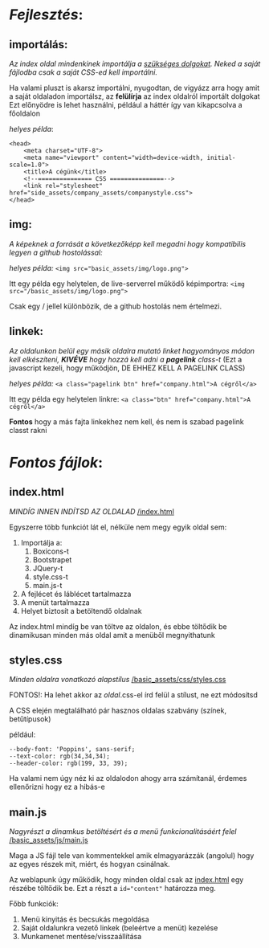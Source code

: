 # ***Fejlesztés***:

## **importálás**:
*Az index oldal mindenkinek importálja a [szükséges dolgokat](#indexhtml). Neked a saját fájlodba csak a saját CSS-ed kell importálni.*

Ha valami pluszt is akarsz importálni, nyugodtan, de vigyázz arra hogy amit a saját oldaladon importálsz, az **felülírja** az index oldalról importált dolgokat 
Ezt előnyödre is lehet használni, például a háttér így van kikapcsolva a főoldalon

*helyes példa*:
```
<head>
    <meta charset="UTF-8">
    <meta name="viewport" content="width=device-width, initial-scale=1.0">
    <title>A cégünk</title>
    <!--=============== CSS ===============-->
    <link rel="stylesheet" href="side_assets/company_assets/companystyle.css">
</head>
```

## **img**: 
*A képeknek a forrását a következőképp kell megadni hogy kompatibilis legyen a github hostolással:*

*helyes példa:*
`<img src="basic_assets/img/logo.png">`

Itt egy példa egy helytelen, de live-serverrel működő képimportra:
`<img src="/basic_assets/img/logo.png">`

Csak egy / jellel különbözik, de a github hostolás nem értelmezi.

## **linkek**: 
*Az oldalunkon belül egy másik oldalra mutató linket hagyományos módon kell elkészíteni, **KIVÉVE** hogy hozzá kell adni a **pagelink** class-t* 
(Ezt a javascript kezeli, hogy működjön, DE EHHEZ KELL A PAGELINK CLASS)

*helyes példa:*
`<a class="pagelink btn" href="company.html">A cégről</a>`


Itt egy példa egy helytelen linkre:
`<a class="btn" href="company.html">A cégről</a>`

**Fontos** hogy a más fajta linkekhez nem kell, és nem is szabad pagelink classt rakni

# ***Fontos fájlok***:

## **index.html**
*MINDÍG INNEN INDÍTSD AZ OLDALAD*
[/index.html](/index.html)

Egyszerre több funkciót lát el, nélküle nem megy egyik oldal sem:
1. Importálja a:
    1. Boxicons-t
    2. Bootstrapet
    3. JQuery-t
    4. style.css-t
    5. main.js-t
2. A fejlécet és láblécet tartalmazza
3. A menüt tartalmazza
4. Helyet biztosít a betöltendő oldalnak

Az index.html mindíg be van töltve az oldalon, és ebbe töltődik be dinamikusan minden más oldal amit a menüből megnyithatunk

## **styles.css**
*Minden oldalra vonatkozó alapstílus*
[/basic_assets/css/styles.css](/basic_assets/css/styles.css)

FONTOS!: Ha lehet akkor az *oldal*.css-el írd felül a stílust, ne ezt módosítsd 

A CSS elején megtalálható pár hasznos oldalas szabvány (színek, betűtípusok)

például:
```
--body-font: 'Poppins', sans-serif;
--text-color: rgb(34,34,34);
--header-color: rgb(199, 33, 39);
```
Ha valami nem úgy néz ki az oldalodon ahogy arra számítanál, érdemes ellenőrizni hogy ez a hibás-e

## **main.js**
*Nagyrészt a dinamkus betöltésért és a menü funkcionalitásáért felel*
[/basic_assets/js/main.js](/basic_assets/js/main.js)

Maga a JS fájl tele van kommentekkel amik elmagyarázzák (angolul) hogy az egyes részek mit, miért, és hogyan csinálnak.

Az weblapunk úgy működik, hogy minden oldal csak az [index.html](#indexhtml) egy részébe töltődik be. Ezt a részt a `id="content"` határozza meg.

Főbb funkciók:
1. Menü kinyitás és becsukás megoldása
2. Saját oldalunkra vezető linkek (beleértve a menüt) kezelése
3. Munkamenet mentése/visszaállítása